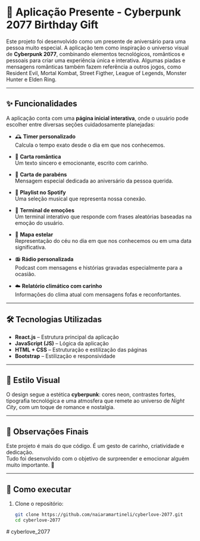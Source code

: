 # 🎁 Aplicação Presente - Cyberpunk 2077 Birthday Gift

Este projeto foi desenvolvido como um presente de aniversário para uma pessoa muito especial. A aplicação tem como inspiração o universo visual de **Cyberpunk 2077**, combinando elementos tecnológicos, românticos e pessoais para criar uma experiência única e interativa. Algumas piadas e mensagens românticas também fazem referência a outros jogos, como Resident Evil, Mortal Kombat, Street Figther, League of Legends, Monster Hunter e Elden Ring.

---

## ✨ Funcionalidades

A aplicação conta com uma **página inicial interativa**, onde o usuário pode escolher entre diversas seções cuidadosamente planejadas:

- 🕰️ **Timer personalizado**  
  Calcula o tempo exato desde o dia em que nos conhecemos.

- 💌 **Carta romântica**  
  Um texto sincero e emocionante, escrito com carinho.

- 🎉 **Carta de parabéns**  
  Mensagem especial dedicada ao aniversário da pessoa querida.

- 🎵 **Playlist no Spotify**  
  Uma seleção musical que representa nossa conexão.

- 💬 **Terminal de emoções**  
  Um terminal interativo que responde com frases aleatórias baseadas na emoção do usuário.

- 🌌 **Mapa estelar**  
  Representação do céu no dia em que nos conhecemos ou em uma data significativa.

- 📻 **Rádio personalizada**  
  Podcast com mensagens e histórias gravadas especialmente para a ocasião.

- ☁️ **Relatório climático com carinho**  
  Informações do clima atual com mensagens fofas e reconfortantes.

---

## 🛠️ Tecnologias Utilizadas

- **React.js** – Estrutura principal da aplicação  
- **JavaScript (JS)** – Lógica da aplicação  
- **HTML + CSS** – Estruturação e estilização das páginas  
- **Bootstrap** – Estilização e responsividade

---

## 🎨 Estilo Visual

O design segue a estética **cyberpunk**: cores neon, contrastes fortes, tipografia tecnológica e uma atmosfera que remete ao universo de *Night City*, com um toque de romance e nostalgia.

---

## 📌 Observações Finais

Este projeto é mais do que código. É um gesto de carinho, criatividade e dedicação.  
Tudo foi desenvolvido com o objetivo de surpreender e emocionar alguém muito importante. 💛

---

## 📂 Como executar

1. Clone o repositório:
   ```bash
   git clone https://github.com/naiaramartineli/cyberlove-2077.git
   cd cyberlove-2077

#   c y b e r l o v e _ 2 0 7 7  
 